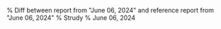 % Diff between report from "June 06, 2024" and reference report from "June 06, 2024"
% Strudy
% June 06, 2024


